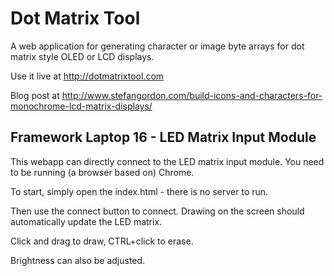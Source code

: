 # Dot Matrix Tool

A web application for generating character or image byte arrays for dot matrix style OLED or LCD displays.

Use it live at http://dotmatrixtool.com

Blog post at http://www.stefangordon.com/build-icons-and-characters-for-monochrome-lcd-matrix-displays/

## Framework Laptop 16 - LED Matrix Input Module

This webapp can directly connect to the LED matrix input module.
You need to be running (a browser based on) Chrome.

To start, simply open the index.html - there is no server to run.

Then use the connect button to connect. Drawing on the screen should
automatically update the LED matrix.

Click and drag to draw, CTRL+click to erase.

Brightness can also be adjusted.
